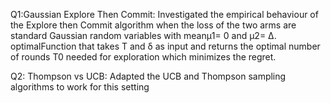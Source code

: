 Q1:Gaussian Explore Then Commit:  Investigated the empirical behaviour of the Explore then Commit algorithm when the loss of the two arms are standard Gaussian random variables with meanμ1= 0 and μ2= ∆. optimalFunction  that  takes T and δ as  input  and  returns  the optimal number of rounds T0 needed for exploration which minimizes the regret.

Q2: Thompson vs UCB: Adapted  the  UCB  and  Thompson  sampling  algorithms  to  work  for  this setting 
